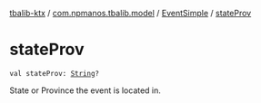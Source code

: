 [tbalib-ktx](../../index.md) / [com.npmanos.tbalib.model](../index.md) / [EventSimple](index.md) / [stateProv](./state-prov.md)

# stateProv

`val stateProv: `[`String`](https://kotlinlang.org/api/latest/jvm/stdlib/kotlin/-string/index.html)`?`

State or Province the event is located in.

